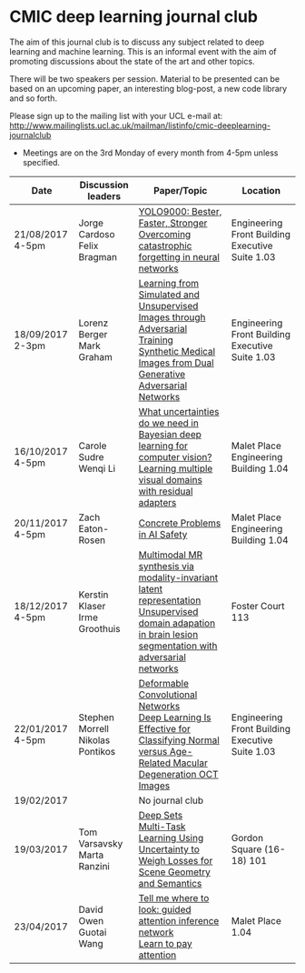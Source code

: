# CMIC deep learning journal club

The aim of this journal club is to discuss any subject related to deep learning and machine learning. This is an informal event with the aim of promoting discussions about the state of the art and other topics. 

There will be two speakers per session. Material to be presented can be based on an upcoming paper, an interesting blog-post, a new code library and so forth.

Please sign up to the mailing list with your UCL e-mail at: http://www.mailinglists.ucl.ac.uk/mailman/listinfo/cmic-deeplearning-journalclub

* Meetings are on the 3rd Monday of every month from 4-5pm unless specified.

<center>
  
| Date | Discussion leaders | Paper/Topic | Location |
| --- | --- | --- | --- |
| 21/08/2017 4-5pm | Jorge Cardoso <br/> Felix Bragman | <a href="https://arxiv.org/abs/1612.08242">YOLO9000: Bester, Faster, Stronger</a> <br/> <a href="http://www.pnas.org/content/114/13/3521.full.pdf">Overcoming catastrophic forgetting in neural networks</a> | Engineering Front Building Executive Suite 1.03 |
| 18/09/2017 2-3pm | Lorenz Berger <br/> Mark Graham | <a href="https://arxiv.org/pdf/1612.07828.pdf">Learning from Simulated and Unsupervised Images through Adversarial Training</a> <br/> <a href="https://arxiv.org/abs/1709.01872" > Synthetic Medical Images from Dual Generative Adversarial Networks </a> | Engineering Front Building Executive Suite 1.03 |
| 16/10/2017 4-5pm | Carole Sudre <br/> Wenqi Li | <a href="https://arxiv.org/pdf/1703.04977.pdf">What uncertainties do we need in Bayesian deep learning for computer vision?</a> <br/> <a href="https://arxiv.org/pdf/1705.08045.pdf" > Learning multiple visual domains with residual adapters </a> | Malet Place Engineering Building 1.04 |
| 20/11/2017 4-5pm | Zach Eaton-Rosen | <a href="https://arxiv.org/pdf/1606.06565.pdf">Concrete Problems in AI Safety</a> | Malet Place Engineering Building 1.04 |
| 18/12/2017 4-5pm | Kerstin Klaser <br/> Irme Groothuis| <a href="http://ieeexplore.ieee.org/stamp/stamp.jsp?arnumber=8071026&tag=1">Multimodal MR synthesis via modality-invariant latent representation</a> <br/> <a href="https://link.springer.com/chapter/10.1007/978-3-319-59050-9_47"> Unsupervised domain adapation in brain lesion segmentation with adversarial networks </a> | Foster Court 113 |
| 22/01/2017 4-5pm | Stephen Morrell <br/> Nikolas Pontikos| <a href="https://arxiv.org/pdf/1703.06211.pdf">Deformable Convolutional Networks</a> <br/> <a href="http://www.sciencedirect.com/science/article/pii/S2468653016301749"> Deep Learning Is Effective for Classifying Normal versus Age-Related Macular Degeneration OCT Images </a> | Engineering Front Building Executive Suite 1.03 |
| 19/02/2017 | | No journal club |  |
| 19/03/2017 | Tom Varsavsky <br/> Marta Ranzini | <a href="https://arxiv.org/pdf/1703.06114.pdf">Deep Sets</a> <br/> <a href="https://arxiv.org/abs/1705.07115"> Multi-Task Learning Using Uncertainty to Weigh Losses for Scene Geometry and Semantics </a> | Gordon Square (16-18) 101
| 23/04/2017 | David Owen <br/> Guotai Wang | <a href="https://arxiv.org/pdf/1802.10171.pdf">Tell me where to look: guided attention inference network</a> <br/> <a href="https://openreview.net/pdf?id=HyzbhfWRW"> Learn to pay attention </a>  | Malet Place 1.04
</center>
